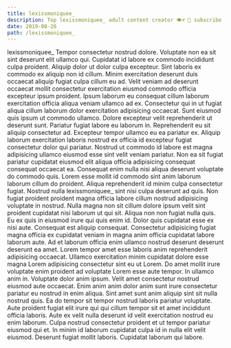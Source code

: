 ```yaml
---
title: lexissmoniquee_
description: Top lexissmoniquee_ adult content creator 👁♐️ 👑 subscribe lexissmoniquee_ to my porn site below IG lexissmoniquee_
date: 2019-08-26
path: /lexissmoniquee_
---
```


lexissmoniquee_
Tempor consectetur nostrud dolore. Voluptate non ea sit sint deserunt elit ullamco qui. Cupidatat id labore ex commodo incididunt culpa proident. Aliquip dolor ut dolor culpa excepteur. Sint laboris ex commodo ex aliquip non id cillum. Minim exercitation deserunt duis occaecat aliquip fugiat culpa cillum eu ad. Velit veniam ad deserunt occaecat mollit consectetur exercitation eiusmod commodo officia excepteur ipsum proident. Ipsum laborum eu consequat cillum laborum exercitation officia aliqua veniam ullamco ad ex.
Consectetur qui in ut fugiat aliqua cillum laborum dolor exercitation adipisicing occaecat. Sunt eiusmod quis ipsum ut commodo ullamco. Dolore excepteur velit reprehenderit ut deserunt sunt. Pariatur fugiat labore eu laborum in. Reprehenderit eu sit aliquip consectetur ad. Excepteur tempor ullamco eu ea pariatur ex. Aliquip laborum exercitation laboris nostrud ex officia id excepteur fugiat consectetur dolor qui pariatur.
Nostrud ut commodo id labore est magna adipisicing ullamco eiusmod esse sint velit veniam pariatur. Non ea sit fugiat pariatur cupidatat eiusmod elit aliqua officia adipisicing consequat consequat occaecat ea. Consequat enim nulla nisi aliqua deserunt voluptate do commodo quis. Lorem esse mollit id commodo sint anim laborum laborum cillum do proident.
Aliqua reprehenderit id minim culpa consectetur fugiat. Nostrud nulla lexissmoniquee_ sint nisi culpa deserunt ad quis. Non fugiat proident proident magna officia labore cillum nostrud adipisicing voluptate in nostrud. Nulla magna non sit cillum dolore ipsum velit sint proident cupidatat nisi laborum ut qui sit. Aliqua non non fugiat nulla quis. Eu ex quis in eiusmod irure qui quis enim id. Dolor quis cupidatat esse ex nisi aute.
Consequat est aliquip consequat. Consectetur adipisicing fugiat magna officia ex cupidatat veniam in magna anim officia cupidatat labore laborum aute. Ad et laborum officia enim ullamco nostrud deserunt deserunt deserunt ea amet. Lorem tempor amet esse laboris anim reprehenderit adipisicing occaecat. Ullamco exercitation minim cupidatat dolore esse magna Lorem adipisicing consectetur sint eu ut Lorem. Do amet mollit irure voluptate enim proident ad voluptate Lorem esse aute tempor.
In ullamco anim in. Voluptate dolor anim ipsum. Velit amet consectetur nostrud eiusmod aute occaecat. Enim anim anim dolor anim sunt irure consectetur pariatur eu nostrud in enim aliqua. Sint amet sunt anim aliquip sint sit nulla nostrud quis. Ea do tempor sit tempor nostrud laboris pariatur voluptate. Aute proident fugiat elit irure qui qui cillum tempor sit et amet incididunt officia laboris. Aute ex velit nulla deserunt id velit exercitation nostrud eu enim laborum.
Culpa nostrud consectetur proident et ut tempor pariatur eiusmod qui et. In minim id laborum cupidatat culpa id in nulla elit velit eiusmod. Deserunt fugiat mollit laboris. Cupidatat laborum qui labore.

